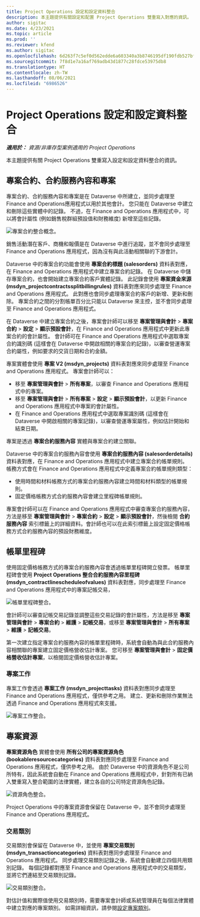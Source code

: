 ```yaml
---
title: Project Operations 設定和設定資料整合
description: 本主題提供有關設定和配置 Project Operations 雙重寫入對應的資訊。
author: sigitac
ms.date: 4/23/2021
ms.topic: article
ms.prod: ''
ms.reviewer: kfend
ms.author: sigitac
ms.openlocfilehash: 6d263f7c5ef0d562edde6a603340a3b8746195df190fdb527bfa40297f68eed2
ms.sourcegitcommit: 7f8d1e7a16af769adb43d1877c28fdce53975db8
ms.translationtype: HT
ms.contentlocale: zh-TW
ms.lasthandoff: 08/06/2021
ms.locfileid: "6986526"
---
```

# <a name="project-operations-setup-and-configuration-data-integration"></a>Project Operations 設定和設定資料整合

_**適用於：** 資源/非庫存型案例適用的 Project Operations_

本主題提供有關 Project Operations 雙重寫入設定和設定資料整合的資訊。

## <a name="project-contracts-contract-lines-and-projects"></a>專案合約、合約服務內容和專案

專案合約、合約服務內容和專案是在 Dataverse 中所建立，並同步處理至 Finance and Operations應用程式以用於其他會計。 您只能在 Dataverse 中建立和刪除這些實體中的記錄。 不過，在 Finance and Operations 應用程式中，可以將會計屬性 (例如銷售稅群組預設值和財務維度) 新增至這些記錄。

  ![專案合約整合概念。](./media/1ProjectContract.jpg)

銷售活動潛在客戶、商機和報價是在 Dataverse 中進行追蹤，並不會同步處理至 Finance and Operations 應用程式，因為沒有與此活動相關聯的下游會計。

Dataverse 中的專案合約功能會使用 **專案合約標題 (salesorders)** 資料表對應，在 Finance and Operations 應用程式中建立專案合約記錄。 在 Dataverse 中儲存專案合約，也會開始建立專案合約客戶實體記錄。 此記錄會使用 **專案資金來源 (msdyn\_projectcontractssplitbillingrules)** 資料表對應來同步處理至 Finance and Operations 應用程式。 此對應也會同步處理專案合約客戶的新增、更新和刪除。 專案合約之間的分割帳單百分比只能以 Dataverse 來主控，並不會同步處理至 Finance and Operations 應用程式。

在 Dataverse 中建立專案合約之後，專案會計師可以移至 **專案管理與會計** > **專案合約** > **設定** > **顯示預設會計**，在 Finance and Operations 應用程式中更新此專案合約的會計屬性。 會計師可在 Finance and Operations 應用程式中選取專案合約識別碼 (這樣會在 Dataverse 中開啟相關的專案合約記錄)，以審查營運專案合約屬性，例如要求的交貨日期和合約金額。

專案實體會使用 **專案 V2 (msdyn\_projects)** 資料表對應來同步處理至 Finance and Operations 應用程式。 專案會計師可以：

  - 移至 **專案管理與會計** > **所有專案**，以審查 Finance and Operations 應用程式中的專案。 
  - 移至 **專案管理與會計** > **所有專案** > **設定** > **顯示預設會計**，以更新 Finance and Operations 應用程式中專案的會計屬性。  
  - 在 Finance and Operations 應用程式中選取專案識別碼 (這樣會在 Dataverse 中開啟相關的專案記錄)，以審查營運專案屬性，例如估計開始和結束日期。

專案是透過 **專案合約服務內容** 實體與專案合約建立關聯。

Dataverse 中的專案合約服務內容會使用 **專案合約服務內容 (salesorderdetails)** 資料表對應，在 Finance and Operations 應用程式中建立專案合約帳單規則。 帳務方式會在 Finance and Operations 應用程式中定義專案合約帳單規則類型：

  - 使用時間和材料帳務方式的專案合約服務內容建立時間和材料類型的帳單規則。
  - 固定價格帳務方式合約服務內容會建立里程碑帳單規則。

專案會計師可以在 Finance and Operations 應用程式中審查專案合約服務內容，方法是移至 **專案管理與會計** > **專案合約** > **設定** > **顯示預設會計**，然後檢閱 **合約服務內容** 索引標籤上的詳細資料。會計師也可以在此索引標籤上設定固定價格帳務方式合約服務內容的預設財務維度。

## <a name="billing-milestones"></a>帳單里程碑

使用固定價格帳務方式的專案合約服務內容會透過帳單里程碑開立發票。 帳單里程碑會使用 **Project Operations 整合合約服務內容里程碑 (msdyn\_contractlinescheduleofvalues)** 資料表對應，同步處理至 Finance and Operations 應用程式中的專案記帳交易，

  ![帳單里程碑整合。](./media/2Milestones.jpg)

會計師可以審查記帳交易記錄並調整這些交易記錄的會計屬性，方法是移至 **專案管理與會計** > **專案合約** > **維護** > **記帳交易**，或移至 **專案管理與會計** > **所有專案** > **維護** > **記帳交易**。

第一次建立指定專案合約服務內容的帳單里程碑時，系統會自動為與此合約服務內容相關聯的專案建立固定價格營收估計專案。 您可移至 **專案管理與會計** > **固定價格營收估計專案**，以檢閱固定價格營收估計專案。

### <a name="project-tasks"></a>專案工作

專案工作會透過 **專案工作 (msdyn\_projecttasks)** 資料表對應同步處理至 Finance and Operations 應用程式，僅供參考之用。 建立、更新和刪除作業無法透過 Finance and Operations 應用程式來支援。

  ![專案工作整合。](./media/3Tasks.jpg)

## <a name="project-resources"></a>專案資源

**專案資源角色** 實體會使用 **所有公司的專案資源角色 (bookableresourcecategories)** 資料表對應同步處理至 Finance and Operations 應用程式，僅供參考之用。 由於 Dataverse 中的資源角色不是公司所特有，因此系統會自動在 Finance and Operations 應用程式中，針對所有已納入雙重寫入整合範圍的法律實體，建立各自的公司特定資源角色記錄。

![資源角色整合。](./media/5Resources.jpg)

Project Operations 中的專案資源會保留在 Dataverse 中，並不會同步處理至 Finance and Operations 應用程式。

### <a name="transaction-categories"></a>交易類別

交易類別會保留在 Dataverse 中，並使用 **專案交易類別 (msdyn\_transactioncategories)** 資料表對應同步處理至 Finance and Operations 應用程式。 同步處理交易類別記錄之後，系統會自動建立四個共用類別記錄。 每個記錄都對應至 Finance and Operations 應用程式中的交易類型，並將它們連結至交易類別記錄。

![交易類別整合。](./media/4TransactionCategories.jpg)

對估計值和實際值使用交易類別時，需要專案會計師或系統管理員在每個法律實體中建立對應的專案類別。 如需詳細資訊，請參閱[設定專案類別](../project-accounting/configure-project-categories.md)。
